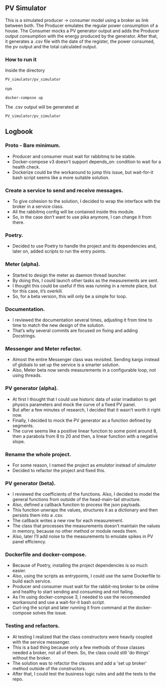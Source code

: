 ﻿## PV Simulator

This is a simulated producer -> consumer model using a broker as link between both.
The Producer emulates the regular power consumption of a house.
The Consumer mocks a PV generator output and adds the Producer output consumption with the energy produced by the generator.
After that, it generates a .csv file with the date of the register, the power consumed, the pv output and the total calculated output.

### How to run it

Inside the directory

`PV_simulator/pv_simulator`

run

`docker-compose up`

The .csv output will be generated at

`PV_simulator/pv_simulator`

## Logbook

### Proto - Bare minimum.

* Producer and consumer must wait for rabbitmq to be stable.
* Docker-compose v3 doesn’t support depends_on: condition to wait for a health check.
* Dockerize could be the workaround to jump this issue, but wait-for-it bash script seems like a more suitable solution.

### Create a service to send and receive messages.

* To give cohesion to the solution, I decided to wrap the interface with the broker in a service class.
* All the rabbitmq config will be contained inside this module.
* So, in the case  don’t want to use pika anymore, I can change it from there.

### Poetry.

* Decided to use Poetry to handle the project and its dependencies and, later on, added scripts to run the entry points.

### Meter (alpha).

* Started to design the meter as daemon thread launcher.
* By doing this, I could launch other tasks as the measurements are sent.
* I thought this could be useful if this was running in a remote place, but for this case, it’s overkill.
* So, for a beta version, this will only be a simple for loop.

### Documentation.

* I reviewed the documentation several times, adjusting it from time to time to match the new design of the solution.
* That’s why several commits are focused on fixing and adding Docstrings.

### Messenger and Meter refactor.

* Almost the entire Messenger class was revisited. Sending kargs instead of globals to set up the service is a smarter solution.
* Also, Meter beta now sends measurements in a configurable loop, not using threads.

### PV generator (alpha).

* At first I thought that I could use historic data of solar irradiation to get physics parameters and mock the curve of a fixed PV panel.
* But after a few minutes of research, I decided that it wasn’t worth it right now.
* Finally, I decided to mock the PV generator as a function defined by segments.
* The curve seems like a positive linear function to some point around 8, then a parabola from 8 to 20 and then, a linear function with a negative slope.

### Rename the whole project.

* For some reason, I named the project as *emulator* instead of *simulator*
* Decided to refactor the project and fixed this.

### PV generator (beta).

* I reviewed the coefficients of the functions. Also, I decided to model the general functions from outside of the head-main-tail structure.
* Also, defined a callback function to process the json payloads.
* This function unwraps the values, structures it as a dictionary and then persists them into a .csv.
* The callback writes a new row for each measurement.
* The class that processes the measurements doesn’t maintain the values in memory, because no other method or module needs them.
* Also, later I’ll add noise to the measurements to emulate spikes in PV panel efficiency.

### Dockerfile and docker-compose.

* Because of Poetry, installing the project dependencies is so much easier.
* Also, using the scripts as entrypoints, I could use the same Dockerfile to build each service.
* Producer and consumer must wait for the rabbit-mq broker to be online and healthy to start sending and consuming and not failing.
* As I’m using docker-compose 3, I needed to use the recommended workaround and use a wait-for-it bash script.
* Curl-ing the script and later running it from command at the docker-compose solves the issue.

### Testing and refactors.

* At testing I realized that the class constructors were heavily coupled with the service messenger.
* This is a bad thing because only a few methods of those classes needed a broker, not all of them. So, the class could still 'do things' without the broker.
* The solution was to refactor the classes and add a 'set up broker' method outside of the constructors.
* After that, I could test the business logic rules and add the tests to the repo.
